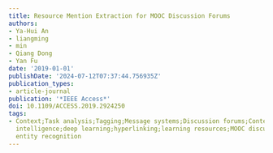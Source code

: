 ```yaml
---
title: Resource Mention Extraction for MOOC Discussion Forums
authors:
- Ya-Hui An
- liangming
- min
- Qiang Dong
- Yan Fu
date: '2019-01-01'
publishDate: '2024-07-12T07:37:44.756935Z'
publication_types:
- article-journal
publication: '*IEEE Access*'
doi: 10.1109/ACCESS.2019.2924250
tags:
- Context;Task analysis;Tagging;Message systems;Discussion forums;Context modeling;Semantics;Artificial
  intelligence;deep learning;hyperlinking;learning resources;MOOC discussion forums;name
  entity recognition
---
```

